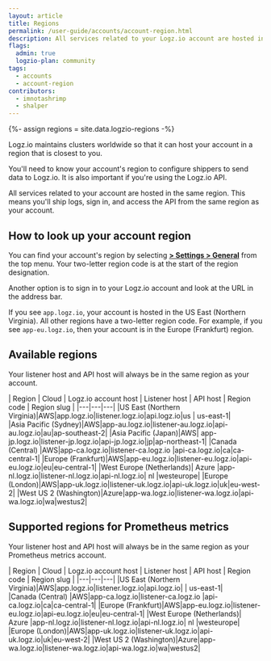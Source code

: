 ```yaml
---
layout: article
title: Regions
permalink: /user-guide/accounts/account-region.html
description: All services related to your Logz.io account are hosted in the same region. This means you'll ship logs, sign in, and access the API from the same region the account lives in.
flags:
  admin: true
  logzio-plan: community
tags:
  - accounts
  - account-region
contributors:
  - imnotashrimp
  - shalper
---
```


{%- assign regions = site.data.logzio-regions -%}

Logz.io maintains clusters worldwide so that it can host your account in a region that is closest to you.

You'll need to know your account's region to configure shippers to send data to Logz.io. It is also important if you're using the Logz.io API.

All services related to your account are hosted in the same region. This means you'll ship logs, sign in, and access the API from the same region as your account.


## How to look up your account region

You can find your account's region by selecting [**<i class="li li-gear"></i> > Settings > General**](https://app.logz.io/#/dashboard/settings/general) from the top menu. Your two-letter region code is at the start of the region designation. 

Another option is to sign in to your Logz.io account and look at the URL in the address bar.

If you see `app.logz.io`, your account is hosted in the US East (Northern Virginia).
All other regions have a two-letter region code.
For example, if you see `app-eu.logz.io`, then your account is in the Europe (Frankfurt) region.


## Available regions

Your listener host and API host will always be in the same region as your account.

| Region | Cloud | Logz.io account host | Listener host | API host | Region code | Region slug |
|---|---|---|
|US East (Northern Virginia)|AWS|app.logz.io|listener.logz.io|api.logz.io|us | us-east-1|	 
|Asia Pacific (Sydney)|AWS|app-au.logz.io|listener-au.logz.io|api-au.logz.io|au|ap-southeast-2|
|Asia Pacific (Japan)|AWS| app-jp.logz.io|listener-jp.logz.io|api-jp.logz.io|jp|ap-northeast-1|
|Canada (Central)	|AWS|app-ca.logz.io|listener-ca.logz.io	|api-ca.logz.io|ca|ca-central-1|
|Europe (Frankfurt)|AWS|app-eu.logz.io|listener-eu.logz.io|api-eu.logz.io|eu|eu-central-1|
|West Europe (Netherlands)|	Azure	|app-nl.logz.io|listener-nl.logz.io|api-nl.logz.io| nl |westeurope|
|Europe (London)|AWS|app-uk.logz.io|listener-uk.logz.io|api-uk.logz.io|uk|eu-west-2|
|West US 2 (Washington)|Azure|app-wa.logz.io|listener-wa.logz.io|api-wa.logz.io|wa|westus2|

## Supported regions for Prometheus metrics


Your listener host and API host will always be in the same region as your Prometheus metrics account.

| Region | Cloud | Logz.io account host | Listener host | API host | Region code | Region slug |
|---|---|---|
|US East (Northern Virginia)|AWS|app.logz.io|listener.logz.io|api.logz.io| | us-east-1|	 
|Canada (Central)	|AWS|app-ca.logz.io|listener-ca.logz.io	|api-ca.logz.io|ca|ca-central-1|
|Europe (Frankfurt)|AWS|app-eu.logz.io|listener-eu.logz.io|api-eu.logz.io|eu|eu-central-1|
|West Europe (Netherlands)|	Azure	|app-nl.logz.io|listener-nl.logz.io|api-nl.logz.io| nl |westeurope|
|Europe (London)|AWS|app-uk.logz.io|listener-uk.logz.io|api-uk.logz.io|uk|eu-west-2|
|West US 2 (Washington)|Azure|app-wa.logz.io|listener-wa.logz.io|api-wa.logz.io|wa|westus2|




